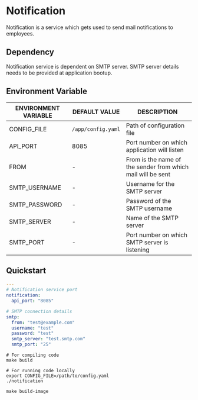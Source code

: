 # Notification

Notification is a service which gets used to send mail notifications to employees.

## Dependency

Notification service is dependent on SMTP server. SMTP server details needs to be provided at application bootup.

## Environment Variable

|**ENVIRONMENT VARIABLE**|**DEFAULT VALUE**|**DESCRIPTION**|
|------------------------|-----------------|---------------|
| CONFIG_FILE | `/app/config.yaml` | Path of configuration file |
| API_PORT | 8085 | Port number on which application will listen |
| FROM | - | From is the name of the sender from which mail will be sent |
| SMTP_USERNAME | - | Username for the SMTP server |
| SMTP_PASSWORD | - | Password of the SMTP username |
| SMTP_SERVER | - | Name of the SMTP server |
| SMTP_PORT | - | Port number on which SMTP server is listening |

## Quickstart

```yaml
---
# Notification service port
notification:
  api_port: "8085"

# SMTP connection details
smtp:
  from: "test@example.com"
  username: "test"
  password: "test"
  smtp_server: "test.smtp.com"
  smtp_port: "25"

```

```shell
# For compiling code
make build
```

```shell
# For running code locally
export CONFIG_FILE=/path/to/config.yaml
./notification
```

```shell
make build-image
```